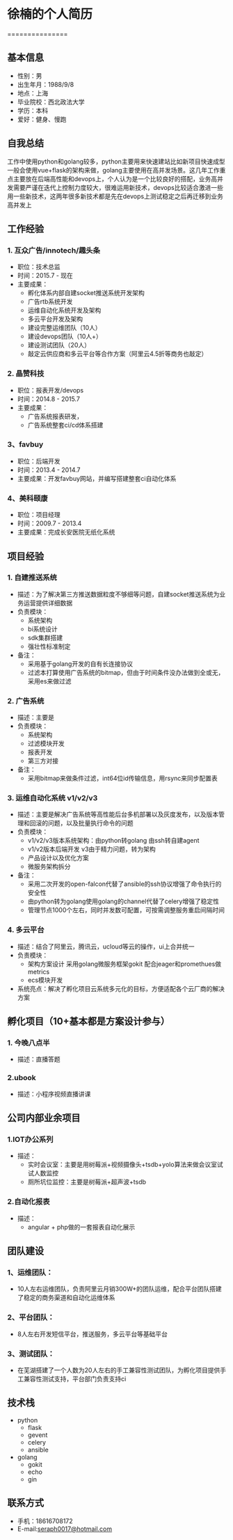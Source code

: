 # 徐楠的个人简历
===============

## 基本信息

* 性别：男
* 出生年月：1988/9/8
* 地点：上海
* 毕业院校：西北政法大学
* 学历：本科
* 爱好：健身、慢跑

## 自我总结

工作中使用python和golang较多，python主要用来快速建站比如新项目快速成型一般会使用vue+flask的架构来做，golang主要使用在高并发场景。这几年工作重点主要放在后端高性能和devops上，个人认为是一个比较良好的搭配，业务高并发需要严谨在迭代上控制力度较大，很难运用新技术，devops比较适合激进一些用一些新技术，这两年很多新技术都是先在devops上测试稳定之后再迁移到业务高并发上



## 工作经验

### 1. 互众广告/innotech/趣头条
* 职位：技术总监
* 时间：2015.7 - 现在
* 主要成果：
	- 孵化体系内部自建socket推送系统开发架构
	- 广告rtb系统开发
	- 运维自动化系统开发及架构
	- 多云平台开发及架构
	- 建设完整运维团队（10人）
	- 建设devops团队（10人+）
	- 建设测试团队（20人）
	- 敲定云供应商和多云平台等合作方案（阿里云4.5折等商务也敲定）

### 2. 晶赞科技
* 职位：报表开发/devops
* 时间：2014.8 - 2015.7
* 主要成果：
	- 广告系统报表研发，
	- 广告系统整套ci/cd体系搭建

### 3、favbuy
* 职位：后端开发
* 时间：2013.4 - 2014.7
* 主要成果：开发favbuy网站，并编写搭建整套ci自动化体系

### 4、美科颐康
* 职位：项目经理
* 时间：2009.7 - 2013.4
* 主要成果：完成长安医院无纸化系统


## 项目经验

### 1.  自建推送系统
* 描述：为了解决第三方推送数据粒度不够细等问题，自建socket推送系统为业务运营提供详细数据
* 负责模块：
	- 系统架构
	- bi系统设计
	- sdk集群搭建
	- 强壮性标准制定
* 备注：
	- 采用基于golang开发的自有长连接协议	
	- 过滤本打算使用广告系统的bitmap，但由于时间条件没办法做到全或无，采用es来做过滤
	
### 2.  广告系统
* 描述：主要是
* 负责模块：
	- 系统架构
	- 过滤模块开发
	- 报表开发
	- 第三方对接
* 备注：
	- 采用bitmap来做条件过滤，int64位id传输信息，用rsync来同步配置表

### 3.  运维自动化系统 v1/v2/v3
* 描述：主要是解决广告系统等高性能后台多机部署以及灰度发布，以及版本管理和回滚的问题，以及批量执行命令的问题 
* 负责模块：
	- v1/v2/v3版本系统架构：由python转golang 由ssh转自建agent
	- v1/v2版本后端开发 v3由于精力问题，转为架构
	- 产品设计以及优化方案
	- 微服务架构拆分
* 备注：
	- 采用二次开发的open-falcon代替了ansible的ssh协议增强了命令执行的安全性
	- 由python转为golang使用golang的channel代替了celery增强了稳定性
	- 管理节点1000个左右，同时并发数可配置，可按需调整服务重启间隔时间

### 4. 多云平台
* 描述：结合了阿里云，腾讯云，ucloud等云的操作，ui上合并统一
* 负责模块：
	- 架构方案设计 采用golang微服务框架gokit 配合jeager和promethues做metrics
	- ecs模块开发
* 系统亮点：解决了孵化项目云系统多元化的目标，方便适配各个云厂商的解决方案



## 孵化项目（10+基本都是方案设计参与）

### 1. 今晚八点半
* 描述：直播答题

### 2.ubook
* 描述：小程序视频直播讲课 

## 公司内部业余项目

### 1.IOT办公系列
* 描述：
	- 实时会议室：主要是用树莓派+视频摄像头+tsdb+yolo算法来做会议室试试人数监控
	- 厕所坑位监控：主要是树莓派+超声波+tsdb

### 2.自动化报表
* 描述：
	- angular + php做的一套报表自动化展示


## 团队建设

### 1、运维团队：
* 10人左右运维团队，负责阿里云月销300W+的团队运维，配合平台团队搭建了稳定的商务渠道和自动化运维体系

### 2、平台团队：
* 8人左右开发短信平台，推送服务，多云平台等基础平台

### 3、测试团队：
* 在芜湖搭建了一个人数为20人左右的手工兼容性测试团队，为孵化项目提供手工兼容性测试支持，平台部门负责支持ci


## 技术栈

* python
	- flask
	- gevent
	- celery
	- ansible
* golang
	- gokit
	- echo
	- gin

## 联系方式

* 手机：18616708172
* E-mail:seraph0017@hotmail.com
